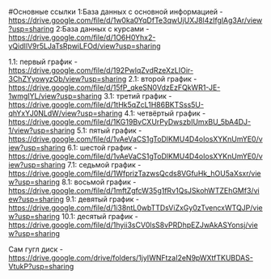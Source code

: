 #Основные ссылки
1:База данных с основной информацией - https://drive.google.com/file/d/1w0ka0YqDfTe3qwUjUXJ8l4zIfglAg3Ar/view?usp=sharing
2:База данных с курсами - https://drive.google.com/file/d/1O6H0Yhx2-yQidIlV9r5LJaTsRpwiLFOd/view?usp=sharing

1.1: первый график - https://drive.google.com/file/d/192PwlqZvdRzeXzLIOir-3ChZYyowyzOb/view?usp=sharing
2.1: второй график - https://drive.google.com/file/d/15fP_qkeSN0VdzEzFQkWR1-JE-1wmgIYL/view?usp=sharing
3.1: третий график - https://drive.google.com/file/d/1tHk5qZcL1H86BKTSss5U-qhYxYJ0NLdW/view?usp=sharing
4.1: четвёртый график - https://drive.google.com/file/d/1KG19BvCXUrPyDwszbIUmxBU_5bA4DJ-1/view?usp=sharing
5.1: пятый график - https://drive.google.com/file/d/1vAeVaCS1gToDlKMU4D4oIosXYKnUmYE0/view?usp=sharing
6.1: шестой график - https://drive.google.com/file/d/1vAeVaCS1gToDlKMU4D4oIosXYKnUmYE0/view?usp=sharing
7.1: седьмой график - https://drive.google.com/file/d/1WfprizTazwsQcds8VGfuHk_hOU5aXsxr/view?usp=sharing
8.1: восьмой график - https://drive.google.com/file/d/1mftZgfcW35g1fRv1QsJSkohWTZEhGMf3/view?usp=sharing
9.1: девятый график - https://drive.google.com/file/d/1i38ntL0wbTTDsViZxGy0zTvencxWTQJP/view?usp=sharing
10.1: десятый график - https://drive.google.com/file/d/1hyii3sCV0lsS8vPRDhpEZJwAkASYonsj/view?usp=sharing


Сам гугл диск - https://drive.google.com/drive/folders/1jyIWNFtzaI2eN9pWXtfTKUBDAS-VtukP?usp=sharing